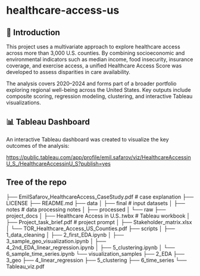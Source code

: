 # healthcare-access-us

## 🏥 Introduction

This project uses a multivariate approach to explore healthcare access across more than 3,000 U.S. counties. By combining socioeconomic and environmental indicators such as median income, food insecurity, insurance coverage, and exercise access, a unified Healthcare Access Score was developed to assess disparities in care availability.

The analysis covers 2020–2024 and forms part of a broader portfolio exploring regional well-being across the United States. Key outputs include composite scoring, regression modeling, clustering, and interactive Tableau visualizations.

## 📊 Tableau Dashboard

An interactive Tableau dashboard was created to visualize the key outcomes of the analysis:

https://public.tableau.com/app/profile/emil.safarov/viz/HealthcareAccessinU_S_/HealthcareAccessinU_S?publish=yes

## Tree of the repo

├── EmilSafarov_HealthcareAccess_CaseStudy.pdf   # case explanation
├── LICENSE
├── README.md
├── data
│   ├── final                  # input datasets
│   ├── notes                  # data processing notes
│   ├── processed
│   └── raw
├── project_docs
│   ├── Healthcare Access in U.S..twbx           # Tableau workbook
│   ├── Project_task_brief.pdf                   # project prompt
│   ├── Stakeholder_matrix.xlsx
│   └── TOR_Healthcare_Access_US_Counties.pdf
├── scripts 
│   ├── 1_data_cleaning
│   ├── 2_first_EDA.ipynb
│   ├── 3_sample_geo_visualization.ipynb
│   ├── 4_2nd_EDA_linear_regression.ipynb
│   ├── 5_clustering.ipynb
│   └── 6_sample_time_series.ipynb
└── visualization_samples
    ├── 2_EDA
    ├── 3_geo
    ├── 4_linear_regression
    ├── 5_clustering
    ├── 6_time_series
    └── Tableau_viz.pdf
